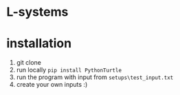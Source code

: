 L-systems
=========


installation 
==========
 1) git clone
 2) run locally `pip install PythonTurtle`
 3) run the program with input from `setups\test_input.txt`
 4) create your own inputs :) 